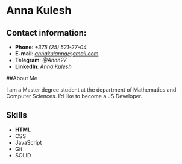 # Anna Kulesh

## Contact information: 

* __Phone__: *+375 (25) 521-27-04*
* __E-mail__: *annakulanna@gmail.com*
* __Telegram__: *@Annn27*
* __LinkedIn__: *[Anna Kulesh](https://www.linkedin.com/in/anna-kulesh-278024180/)*

##About Me

I am a Master degree student at the department of Mathematics and Computer Sciences. I’d like to become a JS Developer.

## Skills

* __HTML__
* CSS
* JavaScript
* Git
* SOLID



